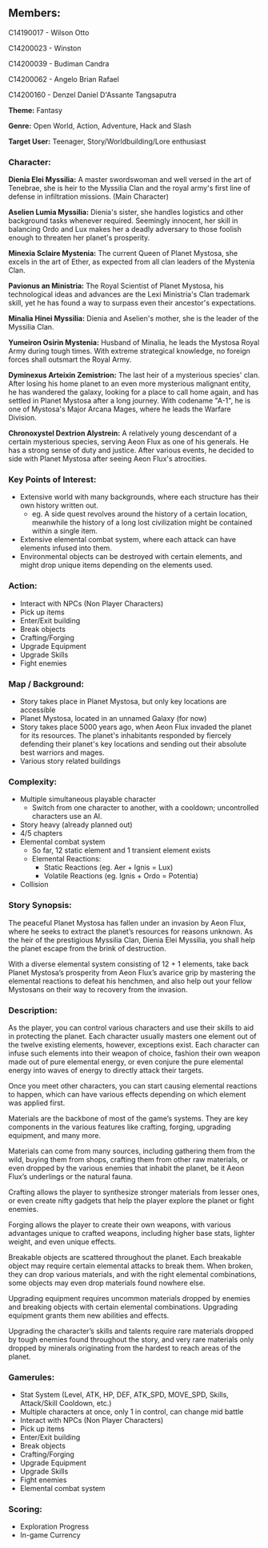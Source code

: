 ## Members:

C14190017 - Wilson Otto

C14200023 - Winston

C14200039 - Budiman Candra

C14200062 - Angelo Brian Rafael

C14200160 - Denzel Daniel D'Assante Tangsaputra

**Theme:** Fantasy

**Genre:** Open World, Action, Adventure, Hack and Slash

**Target User:** Teenager, Story/Worldbuilding/Lore enthusiast

### Character:

**Dienia Elei Myssilia:** A master swordswoman and well versed in the art of Tenebrae, she is heir to the Myssilia Clan and the royal army's first line of defense in infiltration missions. (Main Character)

**Aselien Lumia Myssilia:** Dienia's sister, she handles logistics and other background tasks whenever required. Seemingly innocent, her skill in balancing Ordo and Lux makes her a deadly adversary to those foolish enough to threaten her planet's prosperity.

**Minexia Sclaire Mystenia:** The current Queen of Planet Mystosa, she excels in the art of Ether, as expected from all clan leaders of the Mystenia Clan.

**Pavionus an Ministria:** The Royal Scientist of Planet Mystosa, his technological ideas and advances are the Lexi Ministria's Clan trademark skill, yet he has found a way to surpass even their ancestor's expectations.

**Minalia Hinei Myssilia:** Dienia and Aselien's mother, she is the leader of the Myssilia Clan.

**Yumeiron Osirin Mystenia:** Husband of Minalia, he leads the Mystosa Royal Army during tough times. With extreme strategical knowledge, no foreign forces shall outsmart the Royal Army.

**Dyminexus Arteixin Zemistrion:** The last heir of a mysterious species' clan. After losing his home planet to an even more mysterious malignant entity, he has wandered the galaxy, looking for a place to call home again, and has settled in Planet Mystosa after a long journey. With codename "A-1", he is one of Mystosa's Major Arcana Mages, where he leads the Warfare Division.
	
**Chronoxystel Dextrion Alystrein:** A relatively young descendant of a certain mysterious species, serving Aeon Flux as one of his generals. He has a strong sense of duty and justice. After various events, he decided to side with Planet Mystosa after seeing Aeon Flux's atrocities.

### Key Points of Interest:
- Extensive world with many backgrounds, where each structure has their own history written out.
	- eg. A side quest revolves around the history of a certain location, meanwhile the history of a long lost civilization might be contained within a single item.
- Extensive elemental combat system, where each attack can have elements infused into them.
- Environmental objects can be destroyed with certain elements, and might drop unique items depending on the elements used.

### Action:
- Interact with NPCs (Non Player Characters)
- Pick up items
- Enter/Exit building
- Break objects
- Crafting/Forging
- Upgrade Equipment
- Upgrade Skills
- Fight enemies

### Map / Background:
- Story takes place in Planet Mystosa, but only key locations are accessible
- Planet Mystosa, located in an unnamed Galaxy (for now)
- Story takes place 5000 years ago, when Aeon Flux invaded the planet for its resources. The planet's inhabitants responded by fiercely defending their planet's key locations and sending out their absolute best warriors and mages.
- Various story related buildings

### Complexity:
- Multiple simultaneous playable character
	- Switch from one character to another, with a cooldown; uncontrolled characters use an AI.
- Story heavy (already planned out)
- 4/5 chapters
- Elemental combat system
	- So far, 12 static element and 1 transient element exists
	- Elemental Reactions:
		- Static Reactions (eg. Aer + Ignis = Lux)
		- Volatile Reactions (eg. Ignis + Ordo = Potentia)
- Collision

### Story Synopsis:
The peaceful Planet Mystosa has fallen under an invasion by Aeon Flux, where he seeks to extract the planet’s resources for reasons unknown. As the heir of the prestigious Myssilia Clan, Dienia Elei Myssilia, you shall help the planet escape from the brink of destruction.

With a diverse elemental system consisting of 12 + 1 elements, take back Planet Mystosa’s prosperity from Aeon Flux’s avarice grip by mastering the elemental reactions to defeat his henchmen, and also help out your fellow Mystosans on their way to recovery from the invasion.

### Description:
As the player, you can control various characters and use their skills to aid in protecting the planet. Each character usually masters one element out of the twelve existing elements, however, exceptions exist. Each character can infuse such elements into their weapon of choice, fashion their own weapon made out of pure elemental energy, or even conjure the pure elemental energy into waves of energy to directly attack their targets.

Once you meet other characters, you can start causing elemental reactions to happen, which can have various effects depending on which element was applied first.

Materials are the backbone of most of the game’s systems. They are key components in the various features like crafting, forging, upgrading equipment, and many more.

Materials can come from many sources, including gathering them from the wild, buying them from shops, crafting them from other raw materials, or even dropped by the various enemies that inhabit the planet, be it Aeon Flux’s underlings or the natural fauna.

Crafting allows the player to synthesize stronger materials from lesser ones, or even create nifty gadgets that help the player explore the planet or fight enemies.

Forging allows the player to create their own weapons, with various advantages unique to crafted weapons, including higher base stats, lighter weight, and even unique effects.

Breakable objects are scattered throughout the planet. Each breakable object may require certain elemental attacks to break them. When broken, they can drop various materials, and with the right elemental combinations, some objects may even drop materials found nowhere else.

Upgrading equipment requires uncommon materials dropped by enemies and breaking objects with certain elemental combinations. Upgrading equipment grants them new abilities and effects.

Upgrading the character’s skills and talents require rare materials dropped by tough enemies found throughout the story, and very rare materials only dropped by minerals originating from the hardest to reach areas of the planet.

### Gamerules:
- Stat System (Level, ATK, HP, DEF, ATK_SPD, MOVE_SPD, Skills, Attack/Skill Cooldown, etc.)
- Multiple characters at once, only 1 in control, can change mid battle
- Interact with NPCs (Non Player Characters)
- Pick up items
- Enter/Exit building
- Break objects
- Crafting/Forging
- Upgrade Equipment
- Upgrade Skills
- Fight enemies
- Elemental combat system

### Scoring:
- Exploration Progress
- In-game Currency
